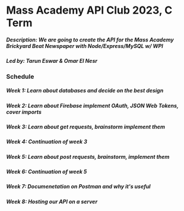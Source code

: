 # Mass Academy API Club 2023, C Term
##### Description: We are going to create the API for the Mass Academy Brickyard Beat Newspaper with Node/Express/MySQL w/ WPI
##### Led by: Tarun Eswar & Omar El Nesr

### Schedule
##### Week 1: Learn about databases and decide on the best design
##### Week 2: Learn about Firebase implement OAuth, JSON Web Tokens, cover imports
##### Week 3: Learn about get requests, brainstorm implement them
##### Week 4: Continuation of week 3
##### Week 5: Learn about post requests, brainstorm, implement them
##### Week 6: Continuation of week 5
##### Week 7: Documenetation on Postman and why it's useful
##### Week 8: Hosting our API on a server
